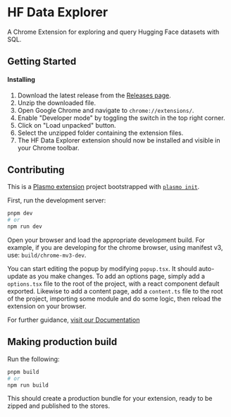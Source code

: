 # HF Data Explorer

A Chrome Extension for exploring and query Hugging Face datasets with SQL.

## Getting Started

#### Installing

1. Download the latest release from the [Releases page](https://github.com/cfahlgren1/hf-data-explorer/releases).
2. Unzip the downloaded file.
3. Open Google Chrome and navigate to `chrome://extensions/`.
4. Enable "Developer mode" by toggling the switch in the top right corner.
5. Click on "Load unpacked" button.
6. Select the unzipped folder containing the extension files.
7. The HF Data Explorer extension should now be installed and visible in your Chrome toolbar.

## Contributing

This is a [Plasmo extension](https://docs.plasmo.com/) project bootstrapped with [`plasmo init`](https://www.npmjs.com/package/plasmo).

First, run the development server:

```bash
pnpm dev
# or
npm run dev
```

Open your browser and load the appropriate development build. For example, if you are developing for the chrome browser, using manifest v3, use: `build/chrome-mv3-dev`.

You can start editing the popup by modifying `popup.tsx`. It should auto-update as you make changes. To add an options page, simply add a `options.tsx` file to the root of the project, with a react component default exported. Likewise to add a content page, add a `content.ts` file to the root of the project, importing some module and do some logic, then reload the extension on your browser.

For further guidance, [visit our Documentation](https://docs.plasmo.com/)

## Making production build

Run the following:

```bash
pnpm build
# or
npm run build
```

This should create a production bundle for your extension, ready to be zipped and published to the stores.


